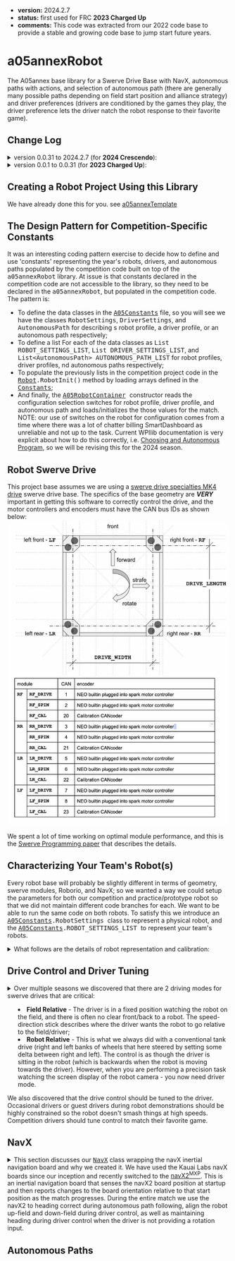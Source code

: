 * **version:** 2024.2.7
* **status:** first used for FRC **2023 Charged Up**
* **comments:** This code was extracted from our 2022 code base to provide a stable and growing code
  base to jump start future years.

# a05annexRobot

The A05annex base library for a Swerve Drive Base with NavX, autonomous paths with actions, and selection of
autonomous path (there are generally many possible paths depending on field start position and alliance strategy)
and driver preferences (drivers are conditioned by the games they play, the driver preference lets the driver natch
the robot response to their favorite game).

## Change Log

<details>
  <summary>version 0.0.31 to 2024.2.7 (for <b>2024 Crescendo</b>):</summary>
  <ul>
   <li>2024.2.8 - Added RobotPosition, InferredRobotPosition, and replaced A05AprilTagPositionCommand with 
     A05TagTargetCommand. This makes the robot position found using a camera unaffected by rotation; A05TagTargetCommand
     increases predictability and consistency with AprilTag targeting. PhotonCameraWrapper objects will update data
     automatically in <code>A05Robot.robotPeriodic()</code>. Documentation.</li>
   <li>2024.2.7 - Added latency offset to the <code>SpeedCacheSwerve</code>.</li>
   <li>2024.2.6 - Updated to wpilib 2024.3.2, updated vendordeps.</li>
   <li>2024.2.5 - Fixed scope error in A05AprilTagPositionCommand.</li>
   <li>2024.2.4 - Fixed an error in <code>SpeedCachedSwerve.getRobotRelativePositionSince(...)</code>
     introduced in the last version where target times more than 1 command cycle into the future would report
     an incorrect projection. With more complete tests for phase in the cache.</li>
   <li>2024.2.3 - Fixed a problem in the <code>SpeedCachedSwerve.getRobotRelativePositionSince(...)</code> with
     requests when the most recent april tag position is after the last logged request (a condition we had never
     seen before, but see now because the orange pi 5 can process upwards of 100fps)</li>
   <li>2024.2.2 - Cleanup of REV deprecations. Improved documentation in <code>A05Constants</code>. Improved driver
     initialization if configuration switches cannot be read.</li>
   <li>2024.0.1 - Revised the versioning scheme to be more consistent with WPIlib and vendor dep
     versioning scheme.</li>
   <li>0.0.33 - 2024 WPIlib release version 2024.2.1 integration, updated all vendor deps, fixed some minor issues
     introduced by the new photonvision library;</li>
   <li>0.0.32 - 2024 WPIlib beta version 2024.1.1-beta-4 integration:</li>
    <ul>
    <li>update build to gradle 8.4;</li>
    <li>Java support to Java 17;</li>
    <li>update all vendor dependencies;</li>
    <li>replaced deprecated edu.wpi.first.wpilibj2.command.CommandBase class with
      edu.wpi.first.wpilibj2.command.Command;</li>
    <li>Migrate from CTRE Phoenix5 to Phoenix6 software (only applies to the CAN coders on the swerve
      modules (a painful change in the programming model and the initialization defaults for the
      CANcoder).</li>
    </ul>
  </ul>
</details><details>
  <summary>version 0.0.1 to 0.0.31 (for <b>2023 Charged Up</b>):</summary>
  <ul>
    <li>0.0.31 - Cleanup and testing of SwerveSpeedCache phase adjustment;</li>
    <li>0.0.30 - Added A05AprilTagPositionCommand;</li>
    <li>0.0.29 - Added SpeedCachedSwerve;</li>
    <li>0.0.23 - Post-competition cleanup. Moving common Spark-NEO and Spark-NOE550 combination into
             a tested wrapper that formalizes our 95% use case into a simple and repeatable pattern;</li>
    <li>0.0.21 - Code to burn default configuration into the Sparks;</li>
    <li>0.0.20 - Added a methods to IServeDrive to get the actual underlying subsystem;</li>
    <li>0.0.19 - Fixed a problem burning configuration state into the Sparks introduced in 0.0.18;</li>
    <li>0.0.18 - Added a recalibrate method for the swerve so it could be recalibrated prior to any enable, this was
             a band-aid to not burning configuration into the Spark and having occasional configuration
             issues;</li>
    <li>0.0.17 - ISwerveDrive can be set for the A05DriveCommand allowing extensions of the DriveSubsystem
             that add game-specific functionality;</li>
    <li>0.0.16 - Changed ordering of swerves in translate commands to try to reduce rotational drift;</li>
    <li>0.0.15 - Current limited swerve drive and spin motors;</li>
    <li>0.0.13 - Added a NavX calibration factor to minimize rotational drift;</li>
    <li>0.0.12 - Made heading correction after translate optional;</li>
    <li>0.0.11 - Tuned smart motion coefficients;</li>
    <li>0.0.10 - AbsoluteSmartTranslateCommand - first smart motion implementation;</li>
    <li>0.0.9 - Added max speed and heading correction at end of translate;</li>
    <li>0.0.8 - Added getClosestDownField(), getClosestUpField(), getClosestDownOrUpField() to
            NavX.HeadingInfo;</li>
    <li>0.0.4 - AbsoluteTranslateCommand - move by position;</li>
    <li>0.0.2 - Optional mirroring of autonomous for <b>2023 Charged Up</b>;</li>
    <li>0.0.1 - Initial internal release.</li>
  </ul>
</details>

## Creating a Robot Project Using this Library

We have already done this for you. see [a05annexTemplate](https://github.com/A05annex/a05annexTemplate)

## The Design Pattern for Competition-Specific Constants

It was an interesting coding pattern exercise to decide how to define and use 'constants' representing the year's
robots, drivers, and autonomous paths populated by the competition code built on top of the <tt>a05annexRobot</tt>
library. At issue is that constants declared in the competition code are not accessible to the library, so they need
to be declared in the <tt>a05annexRobot</tt>, but populated in the competition code. The pattern is:
* To define the data
  classes in the <tt>[A05Constants](
  https://github.com/A05annex/a05annexRobot/blob/main/src/main/java/org/a05annex/frc/A05Constants.java)</tt> file, so
  you will see we have the classes <tt>RobotSettings</tt>, <tt>DriverSettings</tt>, and <tt>AutonomousPath</tt> for
  describing s robot profile, a driver profile, or an autonomous path respectively;
* To define a list For each of the data classes as <tt>List<RobotSettings> ROBOT_SETTINGS_LIST</tt>,
  <tt>List<DriverSettings> DRIVER_SETTINGS_LIST</tt>, and <tt>List\<AutonomousPath\> AUTONOMOUS_PATH_LIST</tt> for
  robot profiles, driver profiles, nd autonomous paths respectively;
* To populate the previously lists in the competition project code in the <tt>
  [Robot](https://github.com/A05annex/a05annexTemplate/blob/main/src/main/java/frc/robot/Robot.java).RobotInit()</tt>
  method by loading arrays defined in the <tt>
  [Constants](https://github.com/A05annex/a05annexTemplate/blob/main/src/main/java/frc/robot/Constants.java)</tt>;
* And finally, the <tt>[A05RobotContainer](https://github.com/A05annex/a05annexRobot/blob/main/src/main/java/org/a05annex/frc/A05RobotContainer.java)
  </tt> constructor reads the configuration selection switches for robot profile, driver profile, and autonomous path
  and loads/initializes the those values for the match. NOTE: our use of switches on the robot for configuration
  comes from a time where there was a lot of chatter billing SmartDashboard as unreliable and not up to the task.
  Current WPIlib documentation is very explicit about how to do this correctly, i.e.
 [Choosing and Autonomous Program](https://docs.wpilib.org/en/stable/docs/software/dashboards/smartdashboard/choosing-an-autonomous-program-from-smartdashboard.html),
 so we will be revising this for the 2024 season.

## Robot Swerve Drive

This project base assumes we are using a
[swerve drive specialties MK4 drive](https://www.swervedrivespecialties.com/products/mk4-swerve-module?variant=39376675143793)
swerve drive base. The specifics of the base geometry are ***VERY*** important in getting this software to correctly
control the drive, and the motor controllers and encoders must have the CAN bus IDs as shown below:
![alt text](./resources/SwerveConfiguration.jpg "Swerve Configuration")

We spent a lot of time working on optimal module performance, and this is
the [Swerve Programming paper](./resources/SwerveProgramming.pdf) that describes the details.

## Characterizing Your Team's Robot(s)

Every robot base will probably be slightly different in terms of geometry, swerve modules, Roborio, and NavX; so we
wanted a way we could setup the parameters for both our competition and practice/prototype robot so that we did not
maintain different code branches for each. We want to be able to run the same code on both robots. To satisfy this
we introduce an
<tt>[A05Constants](
https://github.com/A05annex/a05annexRobot/blob/main/src/main/java/org/a05annex/frc/A05Constants.java).RobotSettings
</tt> class to represent a physical robot, and the
<tt>[A05Constants](
https://github.com/A05annex/a05annexRobot/blob/main/src/main/java/org/a05annex/frc/A05Constants.java).ROBOT_SETTINGS_LIST
</tt> to represent your team's robots.
<details><summary>
What follows are the details of robot representation and calibration:
</summary>

### Representing Your Robot(s)

We generally have 2 similar swerve drive robots. The first is test/prototype robot,usually the robot from last season
with the competition-specific appendages removed. The second is this season's competition robot. While these robots
are generally very similar, there are generally some differences in geometry, electronics (different navX2 boards),
physical state (how new are the wheel treads), etc.

See the <tt>[A05Constants](
https://github.com/A05annex/a05annexRobot/blob/main/src/main/java/org/a05annex/frc/A05Constants.java).ROBOT_SETTINGS_LIST
</tt> documentation for a description of all of the parameters in this class, all set in the
constructor. The [ao5annexTemplate
<tt>Constants</tt>](https://github.com/A05annex/a05annexTemplate/blob/main/src/main/java/frc/robot/Constants.java)
defines 2 robots: a "Competition" robot at index 0; and a "Practice" robot at index 1.
We use the roborio DIO input port 5 for our robot (since we only have 2, if you have more robots, you might
want to use 5 and 6). The "Competition" robot is the index 0 entry in the list, so it does not require any
changes to the Roborio (i.e. with nothing connected to DIO port 5 it will report a state of 0). The "Practice" robot
requires a jumper on DIO port 5 that connects the signal
pin to ground. This convention was chosen to minimize the things that could go wrong on the competition robot.

### Robot Settings Detail

Drive calibration is primarily focused on characterizing the performance of the <tt>DriveSubsystem</tt>
and <tt>NavX</tt> so that the robot behaves as expected during driver control, and, so that autonomous paths and
the <tt>SwerveSpeedCache</tt> can be accurately mapped to robot behaviour.

* *id* and *name*: The *id* is used to confirms that the robot settings entry is at the index you expect it to be
  so it is consistent with your robot selection UI. The *name* is for UI display of which robot
  configuration is selected.
* *length* and *width*: The should be measured from the center of the rotation shaft (analog position encoder). This
  library currently supports ***ONLY*** a rectangular arrangement of swerve modules. If you are doing something
  different, this library is not for your robot(s).
* *swerve module calibration constants*: These are the readings of the analog swerve module encoders when the drives
  are facing forward. We send the analog encoder readings to the smart dashboard regardless of the enable/disabled
  state; disable the robot; manually spin each wheel until it is facing forward; then use a straightedge on the right
  and left sides to force the front and rear wheels into alignment. The values we read for the analog encoders at
  that time are saved as our calibration constants.
* *navxYawCalibration*: this is a correction for the drift-per-spin that we have measured for the navX2 board that
  is on this robot. This calibration is vital for having the robot maintain up-field and down-field orientation
  regardless of the direction and number of spins the robot has made. See the next section for notes on measuring
  and setting this value.
* *maxSpeedCalibration*: this is a correction between the calculated maximum module speed (using module gear
  ratio, and motor specifications) and the measured maximum speed along a a well specified control path. This
  calibration is vital for having the robot track autonomous paths correctly.

### Robot Drive/NavX Calibration

Drive calibration is primarily focused on characterizing the performance of the <tt>DriveSubsystem</tt>
and <tt>NavX</tt> so that the robot behaves as expected during driver control, and, so that autonomous paths and
the <tt>SwerveSpeedCache</tt> can be accurately mapped to robot behaviour. In and ideal world, these calibrations
would be performed at each competition, and, if warranted, multiple times during a competition. The reason for
this is that in addition to robot changes over time, each competition venue presents a different field
surface - which is a primary factor in calibration.

***TODO - finish this.***

</details>

## Drive Control and Driver Tuning

<details>
<summary>Over multiple seasons we discovered that there are 2 driving modes for swerve drives that are critical:
<ul>
    <li><b>Field Relative</b> - The driver is in a fixed position watching the robot on the field, and there is often
     no clear front/back to a robot. The speed-direction stick describes where the driver wants the robot to go 
     relative to the field/driver;</li>
    <li><b>Robot Relative</b> - This is what we always did with a conventional tank drive (right and left banks of
     wheels that here steered by setting some delta between right and left). The control is as though the driver is
     sitting in the robot (which is backwards when the robot is moving towards the driver). However, when you are
     performing a precision task watching the screen display of the robot camera - you now need driver mode.</li>
</ul>
We also discovered that the drive control should be tuned to the driver. Occasional drivers or guest drivers during
robot demonstrations should be highly constrained so the robot doesn't smash things at high speeds. Competition
drivers should tune control to match their favorite game.
</summary>

### Field Relative

What is happening in field-relative mode is we simply difference the stick direction with the
robot heading to transform the field relative direction to a robot relative direction.

### Robot Relative

What is happening in robot-relative mode is that stick direction is the robot-relative direction. Note that if
the camera is not facing directly forward, it is easy to change the robot-relative to camera relative by simply
differencing the stick direction with the
camera heading (relative to the robot) to transform the camera relative direction to a robot relative direction.

### Driver Tuning

The most important aspect of driver tuning is the realization that it is a necessity, not an option. There are
potentially many different drivers of the robot with very different driving skill sets and that it is desirable to
be able to specify a specific driver or generalized driver skill set, and reset the robot control to maximize
the probability of success for that driver. How do we do that? We save a variety
of driver profiles and support loading the appropriate driver profile when the robot is powered-up.

We have tried a number of different controller types and configurations through the years and have settled on the
use of Xbox style controllers, one for the driver, and one for the operator.
* **Driver Xbox Controller** - Everything that is about manually driving the robot including:
  * Either field relative (driving from the driver station) or robot relative (driving by the robot mounted camera);
  * Aids for orienting the robot downfield, upfield, or in operation-specific headings;
  * Accelerated (*boost*) motion override;
  * Fine (*slow*) motion override.
* **Operator Xbox Controller** - the operator does everything else - including adjusting the drive tuning parameters
  at the drivers direction. We have a robot code branch specifically for tuning where all the operator controls
  are mapped to tuning parameters that map controller actions to robot behaviour.

#### What Do We Tune?

![alt text](./resources/driver_tuning.jpg "Driver Tuning")
There are a number of control parameters we tune. Review the illustration above - what driver tuning does is map the
raw signal from the stick to a conditioned signal representing the desired driver action. The sensitivity is an
exponent applied to the signal, so a gain of 1.0, deadband of 0.0, and exponent of 1.0 will result in the driver
tuned signal being identical to the raw signal. 

We have found that robot translation and rotation are most intuitively decoupled, that is; one stick should control
translation (movement forward, backward, right,and left - with no change in robot heading), and the other should
control robot rotation (field heading). Similarly, the tuning for translation and rotation should be similarly
decoupled. Additionally, we have separated: normal driving conditions, a *boost* mode, and a *slow* mode. These modes
can be better described as:
* default (normal driving conditions) - similar to how you would want you car to behave in city traffic. You need a
  balance of control and speed, but you would seldom, if ever, use the maximum speed or minimum turning radius. This
  is your default driving profile for a match;
* *boost* - like getting on the freeway. The path is clear ahead, your robot is correctly oriented, and you want to
  use the maximum speed available.
* *slow* - like wanting to parallel park, you need control, not speed. An example of this would be positioning your
  robot to attach to a climbing bar for and end-game robot hang.

The important parameters for driver tuning are:
* **gain** (speed, boost, slow, or rotation) - This is the maximum translation speed (forward, backward, left,
  and/or right) for *normal*, *boost*, or *slow* driving; or maximum rotation speed.
* **deadband** (speed or rotation) - Deadband is especially important for rotation because when there is no rotation
  input (rotation = 0.0), the DriveCommand maintains robot heading (i.e. if heading is changed due to drive
  drift, robot contact with field elements, or robot contact with other robots, the drive will automatically
  restore the heading. The deadband
  should be large enough to assure that minor unintentional pressure on the rotation stick, or failure of the stick
  to center to exactly 0.0 is not interpreted as a rotation command.
* **sensitivity** (speed or rotation) - This is an exponent applied to the signal. An exponent greater than 1.0
  flattens the curve next to 0.0 and gives better control at low speeds. An exponent less than one accelerates the
  robot quickly, and gives better control at the high speeds.
* **maximum acceleration** (speed or rotation) - This is a limit on the change in speed or rotation in a command
  cycle. This limit should be set so the wheels don't go into a skid mode as that makes field position telemetry
  completely unreliable.

#### How Do We Tune?

We tune using the
[*drive-tuner* branch of Ao5annex/ao5annexTemplate](https://github.com/A05annex/a05annexTemplate/tree/drive_tuner)
which is simply a swerve drive robot with the driver control and a mapping of operator controls to manipulate the
tuning parameters. This is a good first exercise in driver-operator communication as the driver needs to communicate
to the operator the desired changes in driver settings while driving and testing settings.

#### How Do We Save a Driver Profile?

All driver profiles are saved in *.json* files, and those files are in the *./src/main/deploy/drivers* directory
of your robot project so that they will be downloaded to the robot with the rest of your robot code.
The driver profile is saved as a simple list of driver coefficients in a dictionary with these keys:
- **<tt>"DRIVE_DEADBAND"</tt>**: (required,double) The distance from 0.0 that is the 'dead' area of the stick for robot
  speed. Generally as small as possible without introducing drift when a driver thinks they are going pure
  forward-back, or left-right. Generally <= 0.05.
- **<tt>"DRIVE_SPEED_SENSITIVITY"</tt>**: (required,double) Speed sensitivity. A sensitivity of 1.0 matches the linear
  raw performance of the stick. We find 2.0 to 3.0 is generally a range where the driver feels they have sufficient
  low-speed, or 'fine' control.
- **<tt>"DRIVE_SPEED_GAIN"</tt>**: (required,double) The maximum robot speed the driver feels comfortable with in
  normal driving where 0.0 is the robot stopped, and 1.0 is the fastest the robot can possibly go.
- **<tt>"DRIVE_SPEED_MAX_INC"</tt>**: (required,double) The maximum speed increment (either accelerate or decelerate)
  in a command cycle. Generally something in the 0.05 to 0.15 range gives good control without sending the robot into
  skid modes when the driver does something extreme.
- **<tt>"ROTATE_DEADBAND"</tt>**: (required,double) See <tt>DRIVE_DEADBAND</tt>. The near zero dead zone for the
  rotation stick. It is important that this be large enough to prevent un-intended rotation commands as any rotation
  command resets the desired heading for the robot.
- **<tt>"ROTATE_SENSITIVITY"</tt>**: (required,double) Rotation sensitivity, see <tt>DRIVE_SPEED_SENSITIVITY</tt>.
- **<tt>"ROTATE_GAIN"</tt>**: (required,double)  The maximum robot rotation the driver feels comfortable with in
  normal driving where 0.0 is the robot stopped, and 1.0 is the fastest the robot can possibly spin.
- **<tt>"ROTATE_MAX_INC"</tt>**: (required,double)  The maximum rotation increment (either accelerate or decelerate)
  in a command cycle. Generally something in the 0.05 to 0.15 range gives good control without sending the robot into
  skid modes when the driver does something extreme.
- **<tt>"BOOST_TRIGGER"</tt>**: (required,string) <tt>LEFT</tt> or <tt>RIGHT</tt> - the trigger that
  invokes *boost* mode.
- **<tt>"BOOST_GAIN"</tt>**: (required,double) The speed gain when the driver has the robot lined up and wants to go
  at the fastest speed the robot can attain. Generally 1.0 for competition drivers, and perhaps a little higher than
  <tt>DRIVE_SPEED_GAIN</tt> for non-competition drivers.
- **<tt>"SLOW_TRIGGER"</tt>**: (required,string)  <tt>LEFT</tt> or <tt>RIGHT</tt> - the trigger that
  invokes *slow* mode. Must not be the same as <tt>BOOST_TRIGGER</tt>.
- **<tt>"SLOW_GAIN"</tt>**: (required,double) The speed gain for precision positioning of the robot, often using the
  camera and *Robot Relative* drive control. Generally about 0.5 times the <tt>DRIVE_SPEED_GAIN</tt>.

This is an example of a driver profile file (for our primary 2023 competition driver):
```
{
  "DRIVE_DEADBAND": 0.05,
  "DRIVE_SPEED_SENSITIVITY": 2.0,
  "DRIVE_SPEED_GAIN": 0.6,
  "DRIVE_SPEED_MAX_INC": 0.075,
  "ROTATE_DEADBAND": 0.05,
  "ROTATE_SENSITIVITY": 1.5,
  "ROTATE_GAIN": 0.4,
  "ROTATE_MAX_INC": 0.075,
  "BOOST_TRIGGER": "LEFT",
  "BOOST_GAIN": 1.0,
  "SLOW_TRIGGER": "RIGHT",
  "SLOW_GAIN": 0.4
}
```

#### How Do We Configure Driver Setting for a Match?

The steps in making the driver profile configurable are:
* Build a driver profile and adopt a naming convention for the driver profiles, we normally just use the
  driver's first name;
* Put the profile in the *./src/main/deploy/drivers* directory;
* Assuming you have used the [a05annexTemplate](https://github.com/A05annex/a05annexTemplate) as a starting point for
  your project (or are just referring to that templete in *github*) - in <tt>frc.robot.Constants.java</tt> find the
  <tt>A05Constants.DriverSettings[] DRIVER_SETTINGS</tt> array, and add an entry for your driver. The
  <tt>id</tt> is the driver selection switch value for that driver, and is used to make sure switches are being
  mapped to the correct driver file.
* We configure the driver by setting switches during robot setup on the field (really, while we are in the match queue),
  to select the driver profile. This means the driver profile is loaded at robot power-up, regardless of the driver
  station state or the field control system state. This has been 100% reliable for us (barring human failure to throw
  the correct switches) during competition. Inspecting <tt>A05RobotContainer</tt> constructor, you will see that
  the first thing that happens is reading the configuration switches (switches 1 and 2, 1 being the first switch which
  is wired to the Roborio DIO 0 port, and 2 being the second switch which is wired to the Roborio DIO 1 port) and
  loading the corresponding driver profile.
</details>

## NavX

<details>
<summary>This section discusses our
<a href="https://github.com/A05annex/a05annexRobot/blob/main/src/main/java/org/a05annex/frc/NavX.java"><tt>NavX</tt></a>
class wrapping the navX inertial navigation board and why
we created it. We have used the Kauai Labs navX boards since our inception and recently switched to the
<a href="https://www.kauailabs.com/navx-mxp/">navX2<sup>MXP</sup></a>. This is an inertial navigation board that
senses the navX2 board position at startup and then reports changes to the board orientation relative to that
start position as the match progresses. During the entire match we use the navX2 to heading correct during autonomous
path following, align the robot up-field and down-field during driver control, as well as maintaining heading during
driver control when the driver is not providing a rotation input.
</summary>

The primary issue with the naX2 library, and having it be a really useful robot navigation aid, is the -180&deg;(-&pi;)
to +180&deg;(+&pi;) heading boundary. Very simply, suppose my robot is oriented downfield at the start of a match,
i.e., the heading is +0&deg;(+0.0&pi;); my robot will go down-field 2m picking up a game piece on its way. Now my
robot will turn +180&deg;(+&pi;) to the right and come back and deliver the game piece, then my robot will
turn +90&deg;(+&pi;/2.0), go 1m, and turn to the right +90&deg;(+&pi;/2.0) and head up-field to collect
my next game piece. The problem here has several manifestations:
* After picking up the first piece and turning +180&deg;(+&pi;), the robot is riding the +180&deg;(+&pi;) to
  -180&deg;(-&pi;) navX boundary, so writing the PID loop to maintain heading needs to account for the
  boundary - which is special purpose code.
* Once the first piece is delivered, the robot turns from +180&deg;(+&pi;) to -90&deg;(-&pi;/2.0) using the navX
  heading. While we are trying to make a +90&deg;(+&pi;/2) turn, normal PID code would have us spin the robot
  -270&deg;(-3&pi;/2) instead of +90&deg;(+&pi;/2), which is clearly suboptimal.

The real problem here is that, from a navX perspective, if the robot makes a complete rotation to the right or left,
it is back at +0&deg;(+0&pi;), rather than +360&deg;(+2&pi;) or -360&deg;(-2&pi;) - which reflects a complete
rotation. The <tt>NavX</tt> heading counts the rotations and reports a true relative heading from the initial
heading, including all rotations - so if
the robot has spun 2 rotations to the right and is now headed down-field, the heading will be +720&deg;(+4&pi;),
and likewise, if the robot has spun 2 rotations to the left and is now headed down-field, the heading will be
-720&deg;(-4&pi;).

### Convenience Functionality and Methods

This is a summary of features provided by the <tt>NavX</tt> wrapper:
* **initial heading** - The robot may not be positioned facing downfield so the initial heading will not
  be +0&deg;(+0.0&pi;). The <tt>NavX.initializeHeadingAndNav(AngleConstantD)</tt> method initializes for any initial
  heading of the robot so that a <tt>NavX</tt> heading of +0&deg;(+0.0&pi;) will actually be down-field.
* **expected heading** - the <tt>NavX</tt> class formalizes the idea of an expected heading, which is the heading
  the robot is expected to maintain if no rotation commands are sent to the robot.
* **closest up-field/down-field headings** - we found it common that a driver would want to orient the robot either
  directly up-field or directly down-field, but the driver was so focused on getting the robot through the field
  traffic that driving heading at the same time was just too much to think about. This lead to up-field and
  down-field driver control buttons that would automatically face the robot up-field or down-field while the driver
  focused on driving a path through the field traffic. The buttons <tt>NavX.HeadingInfo.getClosestDownField()</tt> or
  <tt>NavX.HeadingInfo.getClosestUpField()</tt> and then <tt>NavX.setExpectedHeading(AngleConstantD)</tt> to that
  heading.
* **closest heading to an arbitrary heading** - because sometimes pickup and/or delivery stations are not
  up-field/down-field oriented, but at some arbitrary (competition-specific) field heading and you want to be
  able to find the closest heading as <tt>NavX.HeadingInfo.getClosestHeading(AngleD)</tt>, and
  then set that as the <tt>NavX.setExpectedHeading(AngleConstantD)</tt>.
* **drift error correction** - We found that the navX2<sup>MXP</sup> had board-specific per rotation drift. i.e.
  after 1 rotation, the heading reading would not be +360&deg;(+2&pi;) or -360&deg;(-2&pi;), see the next section for
  a discussion of this.

### navX Drift Error Correction

In the 2022 and 2023 seasons the programming team received repeated complaints that the robot down-field heading was
drifting throughout the match, requiring re-initialization of the downfield heading during the match. We spent some
time trying to diagnose this and discovered that when the robot made a full revolution, the robot heading when facing
downfield was no longer zero (a multiple of 360&deg;(2&pi;)). The more revolutions in the same direction, the further
the drift. If the rotations were unwound (the same number of spins in the opposite direction), then downfield would
return to very near zero.
</details>

## Autonomous Paths
